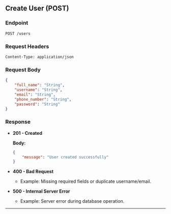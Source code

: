 ## Create User (POST)

### Endpoint
```
POST /users
```

### Request Headers
```
Content-Type: application/json
```

### Request Body
```json
{
    "full_name": "String",
    "username": "String",
    "email": "String",
    "phone_number": "String",
    "password": "String"
}
```

### Response

- **201 - Created**

  **Body:**
  ```json
  {
      "message": "User created successfully"
  }
  ```

- **400 - Bad Request**
  - Example: Missing required fields or duplicate username/email.

- **500 - Internal Server Error**
  - Example: Server error during database operation.

---
